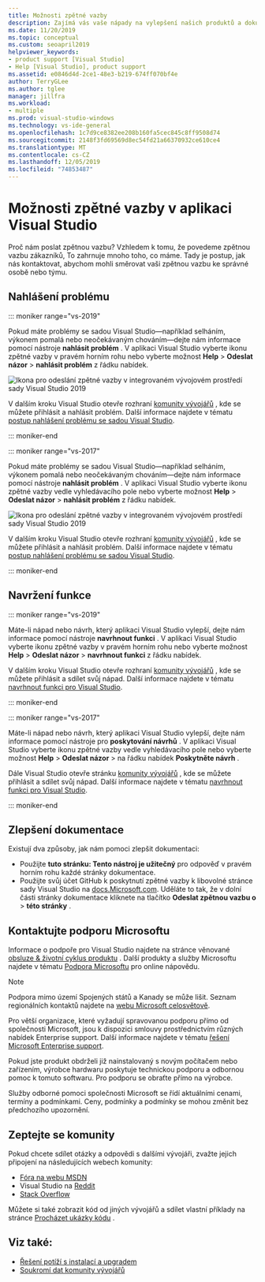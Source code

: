 ```yaml
---
title: Možnosti zpětné vazby
description: Zajímá vás vaše nápady na vylepšení našich produktů a dokumentace; Tady je postup, jak nám poslat zpětnou vazbu.
ms.date: 11/20/2019
ms.topic: conceptual
ms.custom: seoapril2019
helpviewer_keywords:
- product support [Visual Studio]
- Help [Visual Studio], product support
ms.assetid: e0846d4d-2ce1-48e3-b219-674ff070bf4e
author: TerryGLee
ms.author: tglee
manager: jillfra
ms.workload:
- multiple
ms.prod: visual-studio-windows
ms.technology: vs-ide-general
ms.openlocfilehash: 1c7d9ce8382ee208b160fa5cec845c8ff9508d74
ms.sourcegitcommit: 2148f3fd69569d8ec54fd21a66370932ce610ce4
ms.translationtype: MT
ms.contentlocale: cs-CZ
ms.lasthandoff: 12/05/2019
ms.locfileid: "74853487"
---
```

# <a name="visual-studio-feedback-options"></a>Možnosti zpětné vazby v aplikaci Visual Studio

Proč nám poslat zpětnou vazbu? Vzhledem k tomu, že povedeme zpětnou vazbu zákazníků, To zahrnuje mnoho toho, co máme. Tady je postup, jak nás kontaktovat, abychom mohli směrovat vaši zpětnou vazbu ke správné osobě nebo týmu.

## <a name="report-a-problem"></a>Nahlášení problému

::: moniker range="vs-2019"

Pokud máte problémy se sadou Visual Studio&mdash;například selháním, výkonem pomalá nebo neočekávaným chováním&mdash;dejte nám informace pomocí nástroje **nahlásit problém** . V aplikaci Visual Studio vyberte ikonu zpětné vazby v pravém horním rohu nebo vyberte možnost **Help** > **Odeslat názor** > **nahlásit problém** z řádku nabídek.

![Ikona pro odeslání zpětné vazby v integrovaném vývojovém prostředí sady Visual Studio 2019](./media/vs-2019/send-feedback-icon.png)

V dalším kroku Visual Studio otevře rozhraní [komunity vývojářů](https://developercommunity.visualstudio.com) , kde se můžete přihlásit a nahlásit problém. Další informace najdete v tématu [postup nahlášení problému se sadou Visual Studio](how-to-report-a-problem-with-visual-studio.md).

::: moniker-end

::: moniker range="vs-2017"

Pokud máte problémy se sadou Visual Studio&mdash;například selháním, výkonem pomalá nebo neočekávaným chováním&mdash;dejte nám informace pomocí nástroje **nahlásit problém** . V aplikaci Visual Studio vyberte ikonu zpětné vazby vedle vyhledávacího pole nebo vyberte možnost **Help** > **Odeslat názor** > **nahlásit problém** z řádku nabídek.

![Ikona pro odeslání zpětné vazby v integrovaném vývojovém prostředí sady Visual Studio 2019](./media/send-feedback-icon.png)

V dalším kroku Visual Studio otevře rozhraní [komunity vývojářů](https://developercommunity.visualstudio.com) , kde se můžete přihlásit a nahlásit problém. Další informace najdete v tématu [postup nahlášení problému se sadou Visual Studio](how-to-report-a-problem-with-visual-studio.md).

::: moniker-end

## <a name="suggest-a-feature"></a>Navržení funkce

::: moniker range="vs-2019"

Máte-li nápad nebo návrh, který aplikaci Visual Studio vylepší, dejte nám informace pomocí nástroje **navrhnout funkci** . V aplikaci Visual Studio vyberte ikonu zpětné vazby v pravém horním rohu nebo vyberte možnost **Help** > **Odeslat názor** > **navrhnout funkci** z řádku nabídek.

V dalším kroku Visual Studio otevře rozhraní [komunity vývojářů](https://developercommunity.visualstudio.com) , kde se můžete přihlásit a sdílet svůj nápad. Další informace najdete v tématu [navrhnout funkci pro Visual Studio](suggest-a-feature.md).

::: moniker-end

::: moniker range="vs-2017"

Máte-li nápad nebo návrh, který aplikaci Visual Studio vylepší, dejte nám informace pomocí nástroje pro **poskytování návrhů** . V aplikaci Visual Studio vyberte ikonu zpětné vazby vedle vyhledávacího pole nebo vyberte možnost **Help** > **Odeslat názor** > na řádku nabídek **Poskytněte návrh** .

Dále Visual Studio otevře stránku [komunity vývojářů](https://developercommunity.visualstudio.com) , kde se můžete přihlásit a sdílet svůj nápad. Další informace najdete v tématu [navrhnout funkci pro Visual Studio](suggest-a-feature.md).

::: moniker-end

## <a name="improve-the-documentation"></a>Zlepšení dokumentace

Existují dva způsoby, jak nám pomoci zlepšit dokumentaci:

* Použijte **tuto stránku: Tento nástroj je užitečný** pro odpověď v pravém horním rohu každé stránky dokumentace.
* Použijte svůj účet GitHub k poskytnutí zpětné vazby k libovolné stránce sady Visual Studio na [docs.Microsoft.com](/visualstudio/). Uděláte to tak, že v dolní části stránky dokumentace kliknete na tlačítko **Odeslat zpětnou vazbu o** > **této stránky** .

## <a name="contact-microsoft-support"></a>Kontaktujte podporu Microsoftu

Informace o podpoře pro Visual Studio najdete na stránce věnované [obsluze & životní cyklus produktu](/visualstudio/releases/2019/servicing/) . Další produkty a služby Microsoftu najdete v tématu [Podpora Microsoftu](https://go.microsoft.com/fwlink/?LinkID=99019) pro online nápovědu.

> [!NOTE]
> Podpora mimo území Spojených států a Kanady se může lišit. Seznam regionálních kontaktů najdete na [webu Microsoft celosvětově](https://www.microsoft.com/worldwide/).

Pro větší organizace, které vyžadují spravovanou podporu přímo od společnosti Microsoft, jsou k dispozici smlouvy prostřednictvím různých nabídek Enterprise support. Další informace najdete v tématu [řešení Microsoft Enterprise support](https://go.microsoft.com/fwlink/?LinkId=258223).

Pokud jste produkt obdrželi již nainstalovaný s novým počítačem nebo zařízením, výrobce hardwaru poskytuje technickou podporu a odbornou pomoc k tomuto softwaru. Pro podporu se obraťte přímo na výrobce.

Služby odborné pomoci společnosti Microsoft se řídí aktuálními cenami, termíny a podmínkami. Ceny, podmínky a podmínky se mohou změnit bez předchozího upozornění.

## <a name="ask-the-community"></a>Zeptejte se komunity

Pokud chcete sdílet otázky a odpovědi s dalšími vývojáři, zvažte jejich připojení na následujících webech komunity:

* [Fóra na webu MSDN](https://social.msdn.microsoft.com/Forums/home)
* Visual Studio na [Reddit](https://www.reddit.com/r/VisualStudio/)
* [Stack Overflow](https://stackoverflow.com/search?q=visual+studio+-code)

Můžete si také zobrazit kód od jiných vývojářů a sdílet vlastní příklady na stránce [Procházet ukázky kódu](/samples/browse/) .

## <a name="see-also"></a>Viz také:

* [Řešení potíží s instalací a upgradem](../install/troubleshooting-installation-issues.md)
* [Soukromí dat komunity vývojářů](developer-community-privacy.md)
